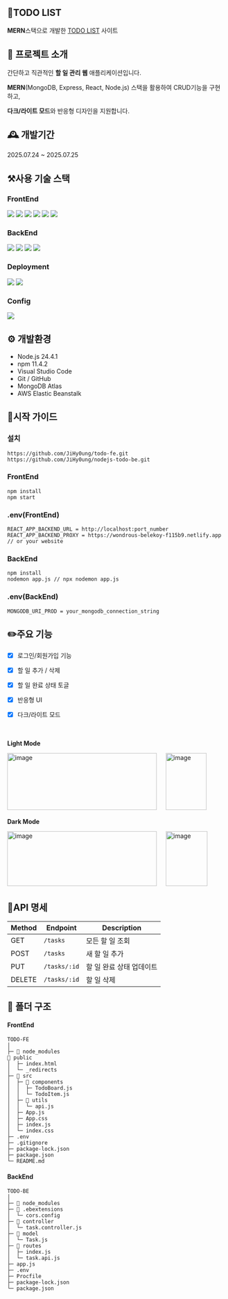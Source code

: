 ## **📍TODO LIST**
**MERN**스택으로 개발한 [TODO LIST](https://wondrous-belekoy-f115b9.netlify.app/)    사이트

## **📝 프로젝트 소개**
간단하고 직관적인 **할 일 관리 웹** 애플리케이션입니다.

**MERN**(MongoDB, Express, React, Node.js) 스택을 활용하여 CRUD기능을 구현하고,

**다크/라이트 모드**와 반응형 디자인을 지원합니다.

## **🕰️ 개발기간**
2025.07.24 ~ 2025.07.25

## **⚒️사용 기술 스택**
### FrontEnd
<img src="https://img.shields.io/badge/javascript-F7DF1E?style=for-the-badge&logo=javascript&logoColor=black"> <img src="https://img.shields.io/badge/React-61DAFB?style=for-the-badge&logo=React&logoColor=black"> <img src="https://img.shields.io/badge/bootstrap-7952B3?style=for-the-badge&logo=bootstrap&logoColor=white"> <img src="https://img.shields.io/badge/axios-5A29E4?style=for-the-badge&logo=axios&logoColor=white"> <img src="https://img.shields.io/badge/React Router-CA4245?style=for-the-badge&logo=reactrouter&logoColor=white"> <img src="https://img.shields.io/badge/zustand-413c36?style=for-the-badge&logo=zustand&logoColor=white">

### BackEnd
<img src="https://img.shields.io/badge/Node.js-5FA04E?style=for-the-badge&logo=Node.js&logoColor=white"> <img src="https://img.shields.io/badge/Express-000000?style=for-the-badge&logo=express&logoColor=white"> <img src="https://img.shields.io/badge/MongoDB-47A248?style=for-the-badge&logo=MongoDB&logoColor=white"> <img src="https://img.shields.io/badge/Mongoose-880000?style=for-the-badge&logo=Mongoose&logoColor=white">

### Deployment
<img src="https://img.shields.io/badge/netlify-00C7B7?style=for-the-badge&logo=netlify&logoColor=white"> <img src="https://img.shields.io/badge/Amazon%20AWS-232F3E?style=for-the-badge&logo=Amazon%20AWS&logoColor=white">

### Config
<img src="https://img.shields.io/badge/npm-CB3837?style=for-the-badge&logo=npm&logoColor=white"> 


## **⚙️ 개발환경**
* Node.js 24.4.1
* npm 11.4.2
* Visual Studio Code
* Git / GitHub
* MongoDB Atlas
* AWS Elastic Beanstalk

## **📔시작 가이드**
### **설치**
```
https://github.com/JiHy0ung/todo-fe.git
https://github.com/JiHy0ung/nodejs-todo-be.git
```

### **FrontEnd**
```
npm install
npm start
```

### **.env(FrontEnd)**
```
REACT_APP_BACKEND_URL = http://localhost:port_number
REACT_APP_BACKEND_PROXY = https://wondrous-belekoy-f115b9.netlify.app // or your website
```

### **BackEnd**
```
npm install
nodemon app.js // npx nodemon app.js
```

### **.env(BackEnd)**
```
MONGODB_URI_PROD = your_mongodb_connection_string
```


## **✏️주요 기능**

- [x] 로그인/회원가입 기능

- [x] 할 일 추가 / 삭제

- [x] 할 일 완료 상태 토글

- [x] 반응형 UI

- [x] 다크/라이트 모드 

ㅤ

**Light Mode**

<img width="345" height="131" alt="image" src="https://github.com/user-attachments/assets/fc998c25-eaf2-4256-8487-dde39135d52f" /> ㅤ <img width="94" height="131" alt="image" src="https://github.com/user-attachments/assets/83130c93-74a9-4df7-8155-8a1b238ff9ed" />




**Dark Mode**

<img width="345" height="126" alt="image" src="https://github.com/user-attachments/assets/1f59d773-2aec-444e-8813-d3ccdd848cac" /> ㅤ <img width="96" height="126" alt="image" src="https://github.com/user-attachments/assets/927f757f-f790-4fea-b0c2-ee824050758c" />


## **🧾API 명세**
| Method | Endpoint | Description |
|--------|----------|-------------|
| GET    | `/tasks` | 모든 할 일 조회 |
| POST   | `/tasks` | 새 할 일 추가 |
| PUT    | `/tasks/:id` | 할 일 완료 상태 업데이트 |
| DELETE | `/tasks/:id` | 할 일 삭제 |


## **📂 폴더 구조**
#### FrontEnd
```
TODO-FE
│ 
├─ 📁 node_modules
📁 public
│  ├─ index.html
│  └─ _redirects
├─ 📁 src
│  ├─ 📁 components
│  │  ├─ TodoBoard.js
│  │  └─ TodoItem.js
│  ├─ 📁 utils
│  │  └─ api.js
│  ├─ App.js
│  ├─ App.css
│  ├─ index.js
│  └─ index.css
├─ .env
├─ .gitignore
├─ package-lock.json
├─ package.json
└─ README.md
```

#### BackEnd
```
TODO-BE
│ 
├─ 📂 node_modules
├─ 📂 .ebextensions
│  └─ cors.config
├─ 📂 controller
│  └─ task.controller.js
├─ 📂 model
│  └─ Task.js
├─ 📂 routes
│  ├─ index.js
│  └─ task.api.js
├─ app.js
├─ .env
├─ Procfile
├─ package-lock.json
└─ package.json
```

